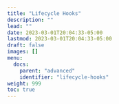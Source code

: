 ```yaml
---
title: "Lifecycle Hooks"
description: ""
lead: ""
date: 2023-03-01T20:04:33-05:00
lastmod: 2023-03-01T20:04:33-05:00
draft: false
images: []
menu:
  docs:
    parent: "advanced"
    identifier: "lifecycle-hooks"
weight: 999
toc: true
---
```

